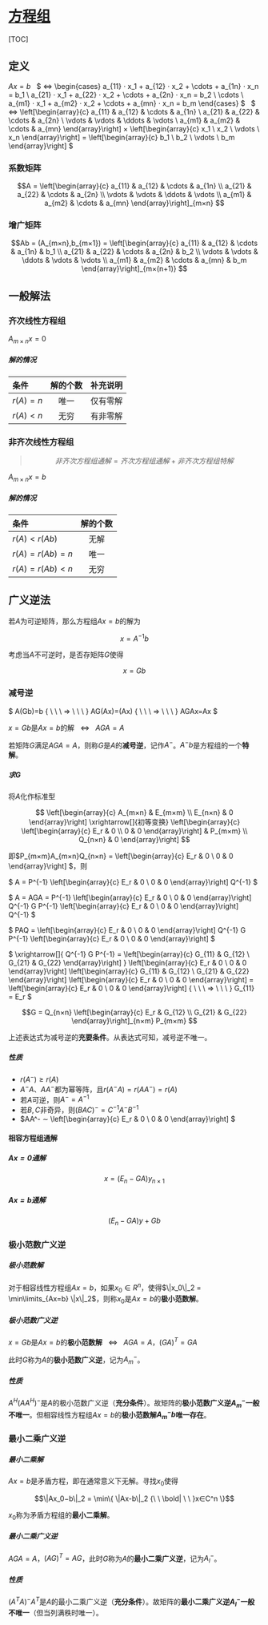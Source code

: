 <link rel='stylesheet' href='../../style/index.css'>
<script src='../../style/index.js'></script>

# [方程组](./index.html)

[TOC]

## 定义

$Ax=b$
&nbsp;
$
    ⇔
    \begin{cases}
        a_{11} ⋅ x_1 + a_{12} ⋅ x_2 + \cdots + a_{1n} ⋅ x_n = b_1
    \\  a_{21} ⋅ x_1 + a_{22} ⋅ x_2 + \cdots + a_{2n} ⋅ x_n = b_2
    \\ \cdots
    \\  a_{m1} ⋅ x_1 + a_{m2} ⋅ x_2 + \cdots + a_{mn} ⋅ x_n = b_m
    \end{cases}
$
&nbsp;
$
    ⇔
    \left[\begin{array}{c}
        a_{11} & a_{12} & \cdots & a_{1n}
    \\  a_{21} & a_{22} & \cdots & a_{2n}
    \\  \vdots & \vdots & \ddots & \vdots
    \\  a_{m1} & a_{m2} & \cdots & a_{mn}
    \end{array}\right]
    ×
    \left[\begin{array}{c} x_1 \\ x_2 \\ \vdots  \\ x_n \end{array}\right]
    =
    \left[\begin{array}{c} b_1 \\ b_2 \\ \vdots \\ b_m \end{array}\right]
$
&nbsp;

### 系数矩阵

$$A =
    \left[\begin{array}{c}
        a_{11} & a_{12} & \cdots & a_{1n}
    \\  a_{21} & a_{22} & \cdots & a_{2n}
    \\  \vdots & \vdots & \ddots & \vdots
    \\  a_{m1} & a_{m2} & \cdots & a_{mn}
    \end{array}\right]_{m×n}
$$

### 增广矩阵

$$Ab = (A_{m×n},b_{m×1}) =
    \left[\begin{array}{c}
        a_{11} & a_{12} & \cdots & a_{1n} & b_1
    \\  a_{21} & a_{22} & \cdots & a_{2n} & b_2
    \\  \vdots & \vdots & \ddots & \vdots & \vdots
    \\  a_{m1} & a_{m2} & \cdots & a_{mn} & b_m
    \end{array}\right]_{m×(n+1)}
$$

## 一般解法

### 齐次线性方程组

$A_{m×n}x=0$

##### 解的情况

| 条件 | 解的个数 | 补充说明 |
| :- | :-: | :- |
| $r(A)=n$ | 唯一 | 仅有零解
| $r(A)<n$ | 无穷 | 有非零解

### 非齐次线性方程组

>$$非齐次方程组通解 = 齐次方程组通解 + 非齐次方程组特解$$

$A_{m×n}x=b$

##### 解的情况

| 条件 | 解的个数 |
| :- | :-: |
| $r(A)<r(Ab)$   | 无解 
| $r(A)=r(Ab)=n$ | 唯一
| $r(A)=r(Ab)<n$ | 无穷 

## 广义逆法

若$A$为可逆矩阵，那么方程组$Ax=b$的解为

$$x=A^{-1}b$$

考虑当$A$不可逆时，是否存矩阵$G$使得

$$x=Gb$$

### 减号逆

<span class='hint'>$
    A(Gb)=b { \ \ \ ⇒ \ \ \ } AG(Ax)=(Ax) { \ \ \ ⇒ \ \ \ } AGAx=Ax
$</span>

$x=Gb$是$Ax=b$的解${ \ \ \ ⇔ \ \ \ } AGA=A$

若矩阵$G$满足$AGA=A$，则称$G$是$A$的**减号逆**，记作$A^-$。$A^-b$是方程组的一个**特解**。

##### 求$G$

将$A$化作标准型

$$
    \left[\begin{array}{c}
        A_{m×n} & E_{m×m}
    \\  E_{n×n} & 0
    \end{array}\right]
    \xrightarrow[]{初等变换}
    \left[\begin{array}{c}
        \left[\begin{array}{c}
            E_r & 0
        \\  0   & 0
        \end{array}\right] & P_{m×m}
    \\  Q_{n×n} & 0
    \end{array}\right]
$$

即$P_{m×m}A_{m×n}Q_{n×n} = 
    \left[\begin{array}{c}
        E_r & 0
    \\  0   & 0
    \end{array}\right]
$，则

<span class='hint'>$
    A = 
    P^{-1}
    \left[\begin{array}{c}
        E_r & 0
    \\  0   & 0
    \end{array}\right]
    Q^{-1}
$</span>

<span class='hint'>$
    A = AGA = 
    P^{-1}
    \left[\begin{array}{c}
        E_r & 0
    \\  0   & 0
    \end{array}\right]
    Q^{-1} G P^{-1}
    \left[\begin{array}{c}
        E_r & 0
    \\  0   & 0
    \end{array}\right]
    Q^{-1}
$</span>

<span class='hint'>$
    PAQ = 
    \left[\begin{array}{c}
        E_r & 0
    \\  0   & 0
    \end{array}\right]
    Q^{-1} G P^{-1}
    \left[\begin{array}{c}
        E_r & 0
    \\  0   & 0
    \end{array}\right]
$</span>

<span class='hint'>$
    \xrightarrow[]{
        Q^{-1} G P^{-1} = 
        \left[\begin{array}{c}
            G_{11} & G_{12}
        \\  G_{21} & G_{22}
        \end{array}\right]
    }
    \left[\begin{array}{c}
        E_r & 0
    \\  0   & 0
    \end{array}\right]
    \left[\begin{array}{c}
        G_{11} & G_{12}
    \\  G_{21} & G_{22}
    \end{array}\right]
    \left[\begin{array}{c}
        E_r & 0
    \\  0   & 0
    \end{array}\right]
    =
    \left[\begin{array}{c}
        E_r & 0
    \\  0   & 0
    \end{array}\right]
    { \ \ \ ⇒ \ \ \ } G_{11} = E_r
$</span>

$$G =
    Q_{n×n}
    \left[\begin{array}{c}
        E_r    & G_{12}
    \\  G_{21} & G_{22}
    \end{array}\right]_{n×m}
    P_{m×m}
$$

上述表达式为减号逆的**充要条件**。从表达式可知，减号逆不唯一。

##### 性质

- $r(A^-)≥r(A)$
- $A^-A$、$AA^-$都为幂等阵，且$r(A^-A)=r(AA^-)=r(A)$
- 若$A$可逆，则$A^-=A^{-1}$
- 若$B,C$非奇异，则$(BAC)^- = C^{-1}A^-B^{-1}$
- $AA^- ∼ 
    \left[\begin{array}{c}
        E_r & 0
    \\  0   & 0
    \end{array}\right]
$

#### 相容方程组通解

##### $Ax=0$通解

$$x = (E_n - GA)y_{n×1}$$

##### $Ax=b$通解

$$(E_n - GA)y + Gb$$

### 极小范数广义逆

##### 极小范数解

对于相容线性方程组$Ax=b$，如果$x_0∈R^n$，使得$\|x_0\|_2 = \min\limits_{Ax=b} \|x\|_2$，则称$x_0$是$Ax=b$的**极小范数解**。

##### 极小范数广义逆

$x=Gb$是$Ax=b$的**极小范数解**${ \ \ \ ⇔ \ \ \ } AGA=A$，$(GA)^T=GA$

此时$G$称为$A$的**极小范数广义逆**，记为$A^-_m$。

##### 性质

$A^H(AA^H)^-$是$A$的极小范数广义逆（**充分条件**）。故矩阵的**极小范数广义逆$A^-_{m}$一般不唯一**。但相容线性方程组$Ax=b$的**极小范数解$A^-_{m}b$唯一存在**。

### 最小二乘广义逆

##### 最小二乘解

$Ax=b$是矛盾方程，即在通常意义下无解。寻找$x_0$使得

$$\|Ax_0−b\|_2 = \min⁡\{ \|Ax-b\|_2 {\  \ \bold| \ \ }x∈C^n \}$$

$x_0$称为矛盾方程组的**最小二乘解**。

##### 最小二乘广义逆

$AGA=A$，$(AG)^T=AG$，此时$G$称为$A$的**最小二乘广义逆**，记为$A^-_l$。

##### 性质

$(A^TA)^-A^T$是$A$的最小二乘广义逆（**充分条件**）。故矩阵的**最小二乘广义逆$A^-_{l}$一般不唯一**（但当列满秩时唯一）。